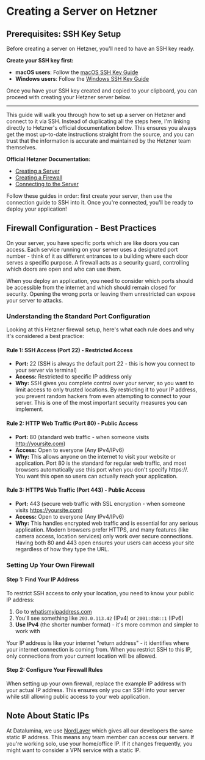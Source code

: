 # Creating a Server on Hetzner

## Prerequisites: SSH Key Setup

Before creating a server on Hetzner, you'll need to have an SSH key ready.

**Create your SSH key first:**
- **macOS users**: Follow the [macOS SSH Key Guide](../ssh/macOS-guide.md)
- **Windows users**: Follow the [Windows SSH Key Guide](../ssh/windows-guide.md)

Once you have your SSH key created and copied to your clipboard, you can proceed with creating your Hetzner server below.

---

This guide will walk you through how to set up a server on Hetzner and connect to it via SSH. Instead of duplicating all the steps here, I'm linking directly to Hetzner's official documentation below. This ensures you always get the most up-to-date instructions straight from the source, and you can trust that the information is accurate and maintained by the Hetzner team themselves.

**Official Hetzner Documentation:**

- [Creating a Server](https://docs.hetzner.com/cloud/servers/getting-started/creating-a-server)
- [Creating a Firewall](https://docs.hetzner.com/cloud/firewalls/getting-started/creating-a-firewall)
- [Connecting to the Server](https://docs.hetzner.com/cloud/servers/getting-started/connecting-to-the-server)

Follow these guides in order: first create your server, then use the connection guide to SSH into it. Once you're connected, you'll be ready to deploy your application!

## Firewall Configuration - Best Practices

On your server, you have specific ports which are like doors you can access. Each service running on your server uses a designated port number - think of it as different entrances to a building where each door serves a specific purpose. A firewall acts as a security guard, controlling which doors are open and who can use them.

When you deploy an application, you need to consider which ports should be accessible from the internet and which should remain closed for security. Opening the wrong ports or leaving them unrestricted can expose your server to attacks.

### Understanding the Standard Port Configuration

Looking at this Hetzner firewall setup, here's what each rule does and why it's considered a best practice:

#### Rule 1: SSH Access (Port 22) - Restricted Access
- **Port:** 22 (SSH is always the default port 22 - this is how you connect to your server via terminal)
- **Access:** Restricted to specific IP address only
- **Why:** SSH gives you complete control over your server, so you want to limit access to only trusted locations. By restricting it to your IP address, you prevent random hackers from even attempting to connect to your server. This is one of the most important security measures you can implement.

#### Rule 2: HTTP Web Traffic (Port 80) - Public Access
- **Port:** 80 (standard web traffic - when someone visits http://yoursite.com)
- **Access:** Open to everyone (Any IPv4/IPv6)
- **Why:** This allows anyone on the internet to visit your website or application. Port 80 is the standard for regular web traffic, and most browsers automatically use this port when you don't specify https://. You want this open so users can actually reach your application.

#### Rule 3: HTTPS Web Traffic (Port 443) - Public Access  
- **Port:** 443 (secure web traffic with SSL encryption - when someone visits https://yoursite.com)
- **Access:** Open to everyone (Any IPv4/IPv6)
- **Why:** This handles encrypted web traffic and is essential for any serious application. Modern browsers prefer HTTPS, and many features (like camera access, location services) only work over secure connections. Having both 80 and 443 open ensures your users can access your site regardless of how they type the URL.

### Setting Up Your Own Firewall

#### Step 1: Find Your IP Address
To restrict SSH access to only your location, you need to know your public IP address:

1. Go to [whatismyipaddress.com](https://whatismyipaddress.com)
2. You'll see something like `203.0.113.42` (IPv4) or `2001:db8::1` (IPv6)
3. **Use IPv4** (the shorter number format) - it's more common and simpler to work with

Your IP address is like your internet "return address" - it identifies where your internet connection is coming from. When you restrict SSH to this IP, only connections from your current location will be allowed.

#### Step 2: Configure Your Firewall Rules
When setting up your own firewall, replace the example IP address with your actual IP address. This ensures only you can SSH into your server while still allowing public access to your web application.

## Note About Static IPs

At Datalumina, we use [NordLayer](https://nordlayer.com/) which gives all our developers the same static IP address. This means any team member can access our servers. If you're working solo, use your home/office IP. If it changes frequently, you might want to consider a VPN service with a static IP.